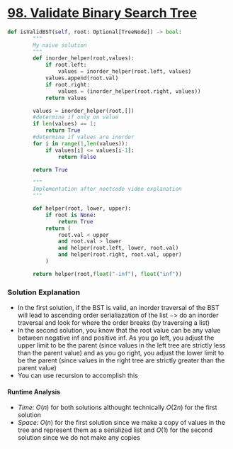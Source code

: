 # [98. Validate Binary Search Tree](https://leetcode.com/problems/validate-binary-search-tree/)

```python
def isValidBST(self, root: Optional[TreeNode]) -> bool:
        """
        My naive solution 
        """
        def inorder_helper(root,values):
            if root.left:
                values = inorder_helper(root.left, values)
            values.append(root.val)
            if root.right:
                values = (inorder_helper(root.right, values))
            return values

        values = inorder_helper(root,[])
        #determine if only on value 
        if len(values) == 1:
            return True 
        #determine if values are inorder
        for i in range(1,len(values)):
            if values[i] <= values[i-1]:
                return False

        return True

        """
        Implementation after neetcode video explanation 
        """

        def helper(root, lower, upper):
            if root is None:
                return True 
            return (
                root.val < upper
                and root.val > lower
                and helper(root.left, lower, root.val)
                and helper(root.right, root.val, upper)
            )

        return helper(root,float("-inf"), float("inf"))

```

### Solution Explanation 
 - In the first solution, if the BST is valid, an inorder traversal of the BST will lead to ascending order serialiazation of the list $->$  do an inorder traversal and look for where the order breaks (by traversing a list)
 - In the second solution, you know that the root value can be any value between negative inf and positive inf. As you go left, you adjust the upper limit to be the parent (since values in the left tree are strictly less than the parent value) and as you go right, you adjust the lower limit to be the parent (since values in the right tree are strictly greater than the parent value)
- You can use recursion to accomplish this 
#### Runtime Analysis  
- *Time:* $O(n)$ for both solutions althought technically $O(2n)$ for the first solution 
- *Space:* $O(n)$ for the first solution since we make a copy of values in the tree and represent them as a serialized list and $O(1)$ for the second solution since we do not make any copies